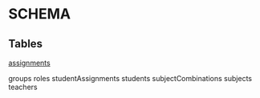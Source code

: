 # SCHEMA

## Tables


[assignments](/01_Fact_tables.md)

groups
roles
studentAssignments
students
subjectCombinations
subjects
teachers
